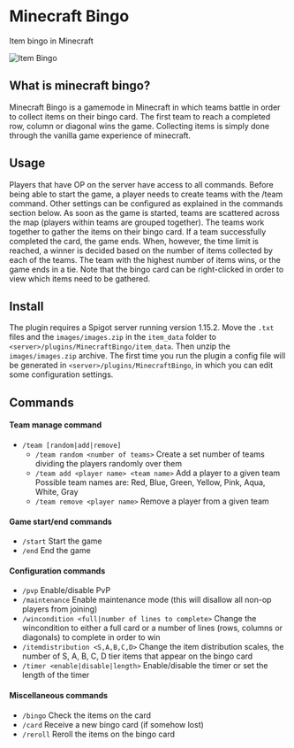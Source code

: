 # Minecraft Bingo
Item bingo in Minecraft

![Item Bingo](https://i.imgur.com/7qXBAQK.png)

## What is minecraft bingo?
Minecraft Bingo is a gamemode in Minecraft in which teams battle in order to collect items on their bingo card.
The first team to reach a completed row, column or diagonal wins the game.
Collecting items is simply done through the vanilla game experience of minecraft.

## Usage
Players that have OP on the server have access to all commands. Before being able to start the game, a player needs to create teams with the /team command. Other settings can be configured as explained in the commands section below. As soon as the game is started, teams are scattered across the map (players within teams are grouped together). The teams work together to gather the items on their bingo card. If a team successfully completed the card, the game ends. When, however, the time limit is reached, a winner is decided based on the number of items collected by each of the teams. The team with the highest number of items wins, or the game ends in a tie.
Note that the bingo card can be right-clicked in order to view which items need to be gathered.

## Install
The plugin requires a Spigot server running version 1.15.2. Move the `.txt` files and the `images/images.zip` in the `item_data` folder to `<server>/plugins/MinecraftBingo/item_data`. Then unzip the `images/images.zip` archive.
The first time you run the plugin a config file will be generated in `<server>/plugins/MinecraftBingo`, in which you can edit some configuration settings.

## Commands
#### Team manage command
- `/team [random|add|remove]`
  - `/team random <number of teams>` Create a set number of teams dividing the players randomly over them
  - `/team add <player name> <team name>` Add a player to a given team  
  Possible team names are: Red, Blue, Green, Yellow, Pink, Aqua, White, Gray
  - `/team remove <player name>` Remove a player from a given team

#### Game start/end commands
- `/start` Start the game
- `/end` End the game

#### Configuration commands  
- `/pvp` Enable/disable PvP
- `/maintenance` Enable maintenance mode (this will disallow all non-op players from joining)
- `/wincondition <full|number of lines to complete>` Change the wincondition to either a full card or a number of lines (rows, columns or diagonals) to complete in order to win
- `/itemdistribution <S,A,B,C,D>` Change the item distribution scales, the number of S, A, B, C, D tier items that appear on the bingo card
- `/timer <enable|disable|length>` Enable/disable the timer or set the length of the timer

#### Miscellaneous commands
- `/bingo` Check the items on the card
- `/card` Receive a new bingo card (if somehow lost)
- `/reroll` Reroll the items on the bingo card
